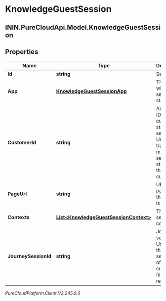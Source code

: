 # KnowledgeGuestSession

## ININ.PureCloudApi.Model.KnowledgeGuestSession

## Properties

|Name | Type | Description | Notes|
|------------ | ------------- | ------------- | -------------|
| **Id** | **string** | Session ID. | [optional] |
| **App** | [**KnowledgeGuestSessionApp**](KnowledgeGuestSessionApp) | The app where the session is started. | |
| **CustomerId** | **string** | An arbitrary ID for the customer starting the session. Used to track multiple sessions started by the same customer. | |
| **PageUrl** | **string** | URL of the page where the session is started. | [optional] |
| **Contexts** | [**List&lt;KnowledgeGuestSessionContext&gt;**](KnowledgeGuestSessionContext) | The session contexts. | [optional] |
| **JourneySessionId** | **string** | Journey session ID. Used to get the segments of the customer to filter search results. | [optional] |



_PureCloudPlatform.Client.V2 245.0.0_
